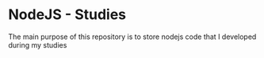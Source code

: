 # NodeJS - Studies
 The main purpose of this repository is to store nodejs code that I developed during my studies
